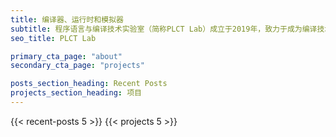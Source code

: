 ```yaml
---
title: 编译器、运行时和模拟器
subtitle: 程序语言与编译技术实验室（简称PLCT Lab）成立于2019年，致力于成为编译技术领域的开源领导者，推进工具链及运行时系统等软件基础设施的技术革新， 具备主导开发和维护重要基础设施的技术及管理能力。与此同时，致力于培养一万名编译领域尖端人才，推动先进编译技术在国内的普及和发展。
seo_title: PLCT Lab

primary_cta_page: "about"
secondary_cta_page: "projects"

posts_section_heading: Recent Posts
projects_section_heading: 项目
---
```


{{< recent-posts 5 >}}
{{< projects 5 >}}
